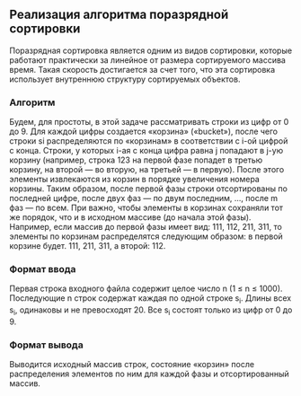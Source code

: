## Реализация алгоритма поразрядной сортировки
Поразрядная сортировка является одним из видов сортировки, которые работают практически за линейное от размера сортируемого массива время. 
Такая скорость достигается за счет того, что эта сортировка использует внутреннюю структуру сортируемых объектов.  

### Алгоритм
Будем, для простоты, в этой задаче рассматривать строки из цифр от 0 до 9. Для каждой цифры создается «корзина» («bucket»), 
после чего строки si распределяются по «корзинам» в соответствии с i-ой цифрой с конца. 
Строки, у которых i-ая с конца цифра равна j попадают в j-ую корзину (например, строка 123 на первой фазе попадет в третью корзину, 
на второй — во вторую, на третьей — в первую). После этого элементы извлекаются из корзин в порядке увеличения номера корзины. 
Таким образом, после первой фазы строки отсортированы по последней цифре, после двух фаз — по двум последним, ..., после m фаз — по всем. 
При важно, чтобы элементы в корзинах сохраняли тот же порядок, что и в исходном массиве (до начала этой фазы). 
Например, если массив до первой фазы имеет вид: 111, 112, 211, 311, то элементы по корзинам распределятся следующим образом: 
в первой корзине будет. 111, 211, 311, а второй: 112.

### Формат ввода
Первая строка входного файла содержит целое число n (1 ≤ n ≤ 1000). Последующие n строк содержат каждая по одной строке s<sub>i</sub>. 
Длины всех s<sub>i</sub>, одинаковы и не превосходят 20. Все s<sub>i</sub> состоят только из цифр от 0 до 9.

### Формат вывода
Выводится исходный массив строк, состояние «корзин» после распределения элементов по ним для каждой фазы и отсортированный массив.